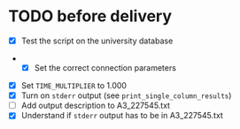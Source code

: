 # TODO before delivery
- [x] Test the script on the university database
- - [x] Set the correct connection parameters
- [x] Set `TIME_MULTIPLIER` to 1.000
- [x] Turn on `stderr` output (see `print_single_column_results`)
- [ ] Add output description to A3_227545.txt
- [x] Understand if `stderr` output has to be in A3_227545.txt